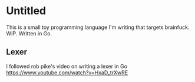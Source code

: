 # Untitled

This is a small toy programming language I'm writing that targets brainfuck. WIP. Written in Go.

## Lexer

I followed rob pike's video on writing a lexer in Go https://www.youtube.com/watch?v=HxaD_trXwRE